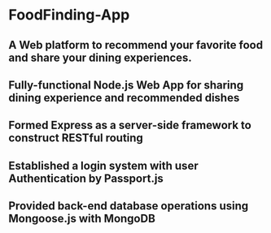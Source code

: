 # FoodFinding-App
## A Web platform to recommend your favorite food and share your dining experiences.
## Fully-functional Node.js Web App for sharing dining experience and recommended dishes 
## Formed Express as a server-side framework to construct RESTful routing
## Established a login system with user Authentication by Passport.js 
## Provided back-end database operations using Mongoose.js with MongoDB
